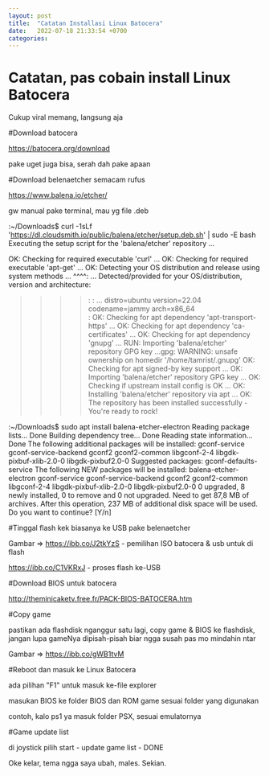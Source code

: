 ```yaml
---
layout: post
title:  "Catatan Installasi Linux Batocera"
date:   2022-07-18 21:33:54 +0700
categories: 
---
```


# Catatan, pas cobain install Linux Batocera


Cukup viral memang, langsung aja

#Download batocera

https://batocera.org/download

pake uget juga bisa, serah dah pake apaan




#Download belenaetcher semacam rufus

https://www.balena.io/etcher/

gw manual pake terminal, mau yg file .deb


:~/Downloads$ curl -1sLf 'https://dl.cloudsmith.io/public/balena/etcher/setup.deb.sh' | sudo -E bash
Executing the  setup script for the 'balena/etcher' repository ...

OK: Checking for required executable 'curl' ...
OK: Checking for required executable 'apt-get' ...
OK: Detecting your OS distribution and release using system methods ...
^^^^: ... Detected/provided for your OS/distribution, version and architecture:
>>>>:
>>>>: ... distro=ubuntu  version=22.04  codename=jammy  arch=x86_64  
>>>>:
OK: Checking for apt dependency 'apt-transport-https' ...
OK: Checking for apt dependency 'ca-certificates' ...
OK: Checking for apt dependency 'gnupg' ...
RUN: Importing 'balena/etcher' repository GPG key ...gpg: WARNING: unsafe ownership on homedir '/home/tamrist/.gnupg'
OK: Checking for apt signed-by key support ...
OK: Importing 'balena/etcher' repository GPG key ...
OK: Checking if upstream install config is OK ...
OK: Installing 'balena/etcher' repository via apt ...
OK: The repository has been installed successfully - You're ready to rock!
   
:~/Downloads$ sudo apt install balena-etcher-electron
Reading package lists... Done
Building dependency tree... Done
Reading state information... Done
The following additional packages will be installed:
gconf-service gconf-service-backend gconf2 gconf2-common libgconf-2-4
libgdk-pixbuf-xlib-2.0-0 libgdk-pixbuf2.0-0
Suggested packages:
gconf-defaults-service
The following NEW packages will be installed:
balena-etcher-electron gconf-service gconf-service-backend gconf2 gconf2-common
libgconf-2-4 libgdk-pixbuf-xlib-2.0-0 libgdk-pixbuf2.0-0
0 upgraded, 8 newly installed, 0 to remove and 0 not upgraded.
Need to get 87,8 MB of archives.
After this operation, 237 MB of additional disk space will be used.
Do you want to continue? [Y/n]




#Tinggal flash kek biasanya ke USB pake belenaetcher

Gambar => 
https://ibb.co/J2tkYzS - pemilihan ISO batocera & usb untuk di flash

https://ibb.co/C1VKRxJ - proses flash ke-USB




#Download BIOS untuk batocera

http://theminicaketv.free.fr/PACK-BIOS-BATOCERA.htm




#Copy game

pastikan ada flashdisk nganggur satu lagi, copy game & BIOS ke flashdisk, jangan lupa gameNya dipisah-pisah biar ngga susah pas mo mindahin ntar

Gambar => https://ibb.co/gWB1tvM




#Reboot dan masuk ke Linux Batocera

ada pilihan "F1" untuk masuk ke-file explorer

masukan BIOS ke folder BIOS dan ROM game sesuai folder yang digunakan

contoh, kalo ps1 ya masuk folder PSX, sesuai emulatornya




#Game update list

di joystick pilih start - update game list - DONE




Oke kelar, tema ngga saya ubah, males. Sekian.
